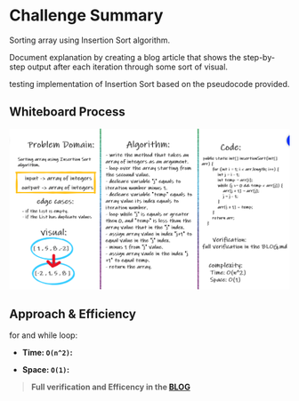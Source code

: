 # Challenge Summary

Sorting array using Insertion Sort algorithm.

Document explanation by creating a blog article that shows the step-by-step output after each iteration through some sort of visual.

testing implementation of Insertion Sort based on the pseudocode provided.

## Whiteboard Process

![Insertion-Sort](./img/Insertion-Sort.PNG)

## Approach & Efficiency

for and while loop:

- **Time: `O(n^2)`:**

- **Space: `O(1)`:**

> **Full verification and Efficency in the [BLOG](./BLOG.md)**
